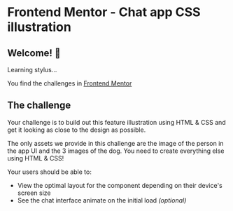 # Frontend Mentor - Chat app CSS illustration

## Welcome! 👋

Learning stylus...

You find the challenges in [Frontend Mentor](https://www.frontendmentor.io)

## The challenge

Your challenge is to build out this feature illustration using HTML & CSS and get it looking as close to the design as possible.

The only assets we provide in this challenge are the image of the person in the app UI and the 3 images of the dog. You need to create everything else using HTML & CSS!

Your users should be able to:

- View the optimal layout for the component depending on their device's screen size
- See the chat interface animate on the initial load _(optional)_
